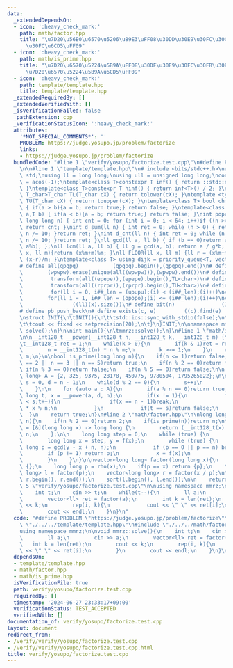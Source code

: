 ```yaml
---
data:
  _extendedDependsOn:
  - icon: ':heavy_check_mark:'
    path: math/factor.hpp
    title: "\u7D20\u56E0\u6570\u5206\u89E3\uFF08\u30DD\u30E9\u30FC\u30C9\u30FB\u30ED\
      \u30FC\u6CD5\uFF09"
  - icon: ':heavy_check_mark:'
    path: math/is_prime.hpp
    title: "\u7D20\u6570\u5224\u5B9A\uFF08\u30DF\u30E9\u30FC\u30FB\u30E9\u30D3\u30F3\
      \u7D20\u6570\u5224\u5B9A\u6CD5\uFF09"
  - icon: ':heavy_check_mark:'
    path: template/template.hpp
    title: template/template.hpp
  _extendedRequiredBy: []
  _extendedVerifiedWith: []
  _isVerificationFailed: false
  _pathExtension: cpp
  _verificationStatusIcon: ':heavy_check_mark:'
  attributes:
    '*NOT_SPECIAL_COMMENTS*': ''
    PROBLEM: https://judge.yosupo.jp/problem/factorize
    links:
    - https://judge.yosupo.jp/problem/factorize
  bundledCode: "#line 1 \"verify/yosupo/factorize.test.cpp\"\n#define PROBLEM \"https://judge.yosupo.jp/problem/factorize\"\
    \n\n#line 1 \"template/template.hpp\"\n# include <bits/stdc++.h>\nusing namespace\
    \ std;\nusing ll = long long;\nusing ull = unsigned long long;\nconst double pi\
    \ = acos(-1);\ntemplate<class T>constexpr T inf() { return ::std::numeric_limits<T>::max();\
    \ }\ntemplate<class T>constexpr T hinf() { return inf<T>() / 2; }\ntemplate <typename\
    \ T_char>T_char TL(T_char cX) { return tolower(cX); }\ntemplate <typename T_char>T_char\
    \ TU(T_char cX) { return toupper(cX); }\ntemplate<class T> bool chmin(T& a,T b)\
    \ { if(a > b){a = b; return true;} return false; }\ntemplate<class T> bool chmax(T&\
    \ a,T b) { if(a < b){a = b; return true;} return false; }\nint popcnt(unsigned\
    \ long long n) { int cnt = 0; for (int i = 0; i < 64; i++)if ((n >> i) & 1)cnt++;\
    \ return cnt; }\nint d_sum(ll n) { int ret = 0; while (n > 0) { ret += n % 10;\
    \ n /= 10; }return ret; }\nint d_cnt(ll n) { int ret = 0; while (n > 0) { ret++;\
    \ n /= 10; }return ret; }\nll gcd(ll a, ll b) { if (b == 0)return a; return gcd(b,\
    \ a%b); };\nll lcm(ll a, ll b) { ll g = gcd(a, b); return a / g*b; };\nll MOD(ll\
    \ x, ll m){return (x%m+m)%m; }\nll FLOOR(ll x, ll m) {ll r = (x%m+m)%m; return\
    \ (x-r)/m; }\ntemplate<class T> using dijk = priority_queue<T, vector<T>, greater<T>>;\n\
    # define all(qpqpq)           (qpqpq).begin(),(qpqpq).end()\n# define UNIQUE(wpwpw)\
    \        (wpwpw).erase(unique(all((wpwpw))),(wpwpw).end())\n# define LOWER(epepe)\
    \         transform(all((epepe)),(epepe).begin(),TL<char>)\n# define UPPER(rprpr)\
    \         transform(all((rprpr)),(rprpr).begin(),TU<char>)\n# define rep(i,upupu)\
    \         for(ll i = 0, i##_len = (upupu);(i) < (i##_len);(i)++)\n# define reps(i,opopo)\
    \        for(ll i = 1, i##_len = (opopo);(i) <= (i##_len);(i)++)\n# define len(x)\
    \                ((ll)(x).size())\n# define bit(n)               (1LL << (n))\n\
    # define pb push_back\n# define exists(c, e)         ((c).find(e) != (c).end())\n\
    \nstruct INIT{\n\tINIT(){\n\t\tstd::ios::sync_with_stdio(false);\n\t\tstd::cin.tie(0);\n\
    \t\tcout << fixed << setprecision(20);\n\t}\n}INIT;\n\nnamespace mmrz {\n\tvoid\
    \ solve();\n}\n\nint main(){\n\tmmrz::solve();\n}\n#line 1 \"math/is_prime.hpp\"\
    \n\n__int128_t __power(__int128_t n, __int128_t k, __int128_t m) {\n    n %= m;\n\
    \t__int128_t ret = 1;\n    while(k > 0){\n        if(k & 1)ret = ret * n % m;\n\
    \        n = __int128_t(n) * n % m;\n        k >>= 1;\n    }\n    return ret %\
    \ m;\n}\n\nbool is_prime(long long n){\n    if(n <= 1)return false;\n    if(n\
    \ == 2 || n == 3 || n == 5)return true;\n    if(n % 2 == 0)return false;\n   \
    \ if(n % 3 == 0)return false;\n    if(n % 5 == 0)return false;\n\n    vector<long\
    \ long> A = {2, 325, 9375, 28178, 450775, 9780504, 1795265022};\n\n    long long\
    \ s = 0, d = n - 1;\n    while(d % 2 == 0){\n        s++;\n        d >>= 1;\n\
    \    }\n\n    for (auto a : A){\n        if(a % n == 0)return true;\n        long\
    \ long t, x = __power(a, d, n);\n        if(x != 1){\n            for(t = 0;t\
    \ < s;t++){\n                if(x == n - 1)break;\n                x = __int128_t(x)\
    \ * x % n;\n            }\n            if(t == s)return false;\n        }\n  \
    \  }\n    return true;\n}\n#line 2 \"math/factor.hpp\"\n\nlong long rho(long long\
    \ n){\n    if(n % 2 == 0)return 2;\n    if(is_prime(n))return n;\n\n    auto f\
    \ = [&](long long x) -> long long {\n        return (__int128_t(x) * x + 13) %\
    \ n;\n    };\n\n    long long step = 0;\n    while (true) {\n        ++step;\n\
    \        long long x = step, y = f(x);\n        while (true) {\n            long\
    \ long p = gcd(y - x + n, n);\n            if (p == 0 || p == n) break;\n    \
    \        if (p != 1) return p;\n            x = f(x);\n            y = f(f(y));\n\
    \        }\n    }\n}\n\nvector<long long> factor(long long x){\n    if(x == 1)return\
    \ {};\n    long long p = rho(x);\n    if(p == x) return {p};\n    \n    vector<long\
    \ long> l = factor(p);\n    vector<long long> r = factor(x / p);\n\n    l.insert(l.end(),\
    \ r.begin(), r.end());\n    sort(l.begin(), l.end());\n\n    return l;\n}\n#line\
    \ 5 \"verify/yosupo/factorize.test.cpp\"\n\nusing namespace mmrz;\n\nvoid mmrz::solve(){\n\
    \    int t;\n    cin >> t;\n    while(t--){\n        ll a;\n        cin >> a;\n\
    \        vector<ll> ret = factor(a);\n        int k = len(ret);\n        cout\
    \ << k;\n        rep(i, k){\n            cout << \" \" << ret[i];\n        }\n\
    \        cout << endl;\n    }\n}\n"
  code: "#define PROBLEM \"https://judge.yosupo.jp/problem/factorize\"\n\n#include\
    \ \"./../../template/template.hpp\"\n#include \"./../../math/factor.hpp\"\n\n\
    using namespace mmrz;\n\nvoid mmrz::solve(){\n    int t;\n    cin >> t;\n    while(t--){\n\
    \        ll a;\n        cin >> a;\n        vector<ll> ret = factor(a);\n     \
    \   int k = len(ret);\n        cout << k;\n        rep(i, k){\n            cout\
    \ << \" \" << ret[i];\n        }\n        cout << endl;\n    }\n}\n"
  dependsOn:
  - template/template.hpp
  - math/factor.hpp
  - math/is_prime.hpp
  isVerificationFile: true
  path: verify/yosupo/factorize.test.cpp
  requiredBy: []
  timestamp: '2024-06-27 23:33:17+09:00'
  verificationStatus: TEST_ACCEPTED
  verifiedWith: []
documentation_of: verify/yosupo/factorize.test.cpp
layout: document
redirect_from:
- /verify/verify/yosupo/factorize.test.cpp
- /verify/verify/yosupo/factorize.test.cpp.html
title: verify/yosupo/factorize.test.cpp
---
```

